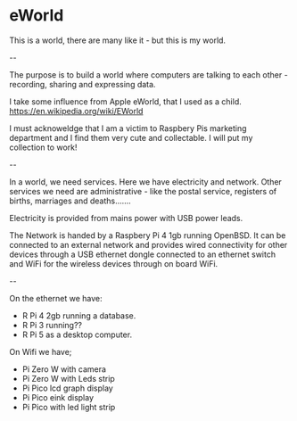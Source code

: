 # eWorld
This is a world, there are many like it - but this is my world.

--

The purpose is to build a world where computers are talking to each other - recording, sharing and expressing data.

I take some influence from Apple eWorld, that I used as a child. https://en.wikipedia.org/wiki/EWorld

I must acknoweldge that I am a victim to Raspbery Pis marketing department and I find them very cute and collectable. I will put my collection to work!

--

In a world, we need services. Here we have electricity and network. Other services we need are administrative - like the postal service, registers of births, marriages and deaths.......

Electricity is provided from mains power with USB power leads.

The Network is handed by a Raspbery Pi 4 1gb running OpenBSD. It can be connected to an external network and provides wired connectivity for other devices through a USB ethernet dongle connected to an ethernet switch and WiFi for the wireless devices through on board WiFi.

--

On the ethernet we have:

- R Pi 4 2gb running a database.
- R Pi 3 running??
- R Pi 5 as a desktop computer.

On Wifi we have;

- Pi Zero W with camera
- Pi Zero W with Leds strip
- Pi Pico lcd graph display
- Pi Pico eink display
- Pi Pico with led light strip
